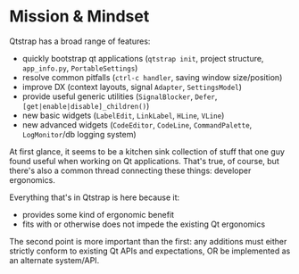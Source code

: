 # Mission & Mindset

Qtstrap has a broad range of features:

- quickly bootstrap qt applications (`qtstrap init`, project structure, `app_info.py`, `PortableSettings`)
- resolve common pitfalls (`ctrl-c handler`, saving window size/position)
- improve DX (context layouts, signal `Adapter`, `SettingsModel`)
- provide useful generic utilities (`SignalBlocker`, `Defer`, `[get|enable|disable]_children()`)
- new basic widgets (`LabelEdit`, `LinkLabel`, `HLine`, `VLine`)
- new advanced widgets (`CodeEditor`, `CodeLine`, `CommandPalette`, `LogMonitor`/db logging system)

At first glance, it seems to be a kitchen sink collection of stuff that one guy found useful when working on Qt applications. That's true, of course, but there's also a common thread connecting these things: developer ergonomics.

Everything that's in Qtstrap is here because it:

- provides some kind of ergonomic benefit
- fits with or otherwise does not impede the existing Qt ergonomics

The second point is more important than the first: any additions must either strictly conform to existing Qt APIs and expectations, OR be implemented as an alternate system/API. 